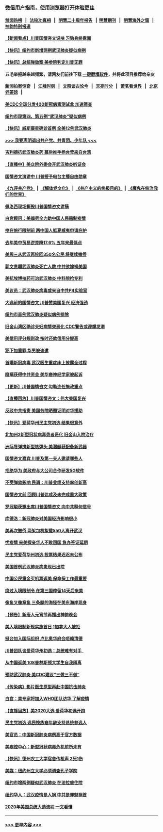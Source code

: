 ### [微信用户指南，使用浏览器打开体验更佳](https://github.com/gfw-breaker/banned-news1/blob/master/indexes/wechat-guide.md?t=0)
#### [禁闻热榜](热点新闻.md?t=0)  &nbsp;&nbsp;|&nbsp;&nbsp; [法轮功真相](https://github.com/gfw-breaker/truth/blob/master/README.md?t=0) &nbsp;&nbsp;|&nbsp;&nbsp; [明慧二十周年报告](https://github.com/gfw-breaker/mh-reports/blob/master/README.md?t=0) &nbsp;&nbsp;|&nbsp;&nbsp;[明慧期刊](https://github.com/gfw-breaker/mh-qikan) &nbsp;&nbsp;|&nbsp;&nbsp; [明慧海外之窗](https://github.com/gfw-breaker/mh-news/blob/master/README.md?t=0) &nbsp;&nbsp;|&nbsp;&nbsp; [神韵特别报道](https://github.com/gfw-breaker/mh-news/blob/master/shenyun.md?t=0)
#### [【新闻看点】川普国情咨文说啥 习隐身终露面](../pages/nsc412/n11847016.md?t=02060833) 
#### [【快讯】纽约市新增两例武汉肺炎疑似病例](../pages/nsc412/n11847250.md?t=02060833) 
#### [【快讯】总统弹劾案 美参院判定川普无罪](../pages/nsc412/n11847316.md?t=02060833) 
#### 五毛举报越来越频繁，请网友们前往下载 [一键翻墙软件](https://github.com/gfw-breaker/ssr-accounts)，并将此项目推荐给亲友
#### [新闻拍案惊奇](https://github.com/gfw-breaker/banned-news1/blob/master/pages/link4.md) &nbsp;&nbsp;|&nbsp;&nbsp; [江峰时刻](https://github.com/gfw-breaker/banned-news1/blob/master/pages/link4.md) &nbsp;&nbsp;|&nbsp;&nbsp; [文昭谈古论今](https://github.com/gfw-breaker/banned-news1/blob/master/pages/link4.md) &nbsp;&nbsp;|&nbsp;&nbsp; [天亮时分](https://github.com/gfw-breaker/banned-news1/blob/master/pages/link4.md) &nbsp;&nbsp;|&nbsp;&nbsp; [萧茗看世界](https://github.com/gfw-breaker/banned-news1/blob/master/pages/link4.md) &nbsp;&nbsp;|&nbsp;&nbsp; [北京老茶馆](https://github.com/gfw-breaker/banned-news1/blob/master/pages/link4.md) &nbsp;&nbsp;|&nbsp;&nbsp; 
#### [美CDC全球分发400新冠病毒测试盒 加速筛查](../pages/nsc412/n11847260.md?t=02060833) 
#### [纽约市现第四、第五例“武汉肺炎”疑似病例](../pages/nsc412/n11847332.md?t=02060833) 
#### [【快讯】威斯康星确诊首例 全美12例武汉肺炎](../pages/nsc412/n11847162.md?t=02060833) 
#### [>>> 我要声明退出共产党、共青团、少年队 <<<](https://github.com/begood0513/goodnews/blob/master/quit/letter.md) 
#### [吉利德抗武汉肺炎药 幕后推手杨台莹来自台湾](../pages/nsc412/n11847064.md?t=02060833) 
#### [【直播中】美众院外委会开武汉肺炎听证会](../pages/nsc412/n11846727.md?t=02060833) 
#### [国情咨文演讲中 川普授予电台主播自由勋章](../pages/nsc412/n11846815.md?t=02060833) 
#### [《九评共产党》](https://github.com/begood0513/9ping.md/blob/master/README.md) &nbsp;|&nbsp; [《解体党文化》](../../../../jtdwh.md/blob/master/README.md)  &nbsp;|&nbsp; [《共产主义的终极目的》](../../../../gczydzjmd.md/blob/master/README.md) &nbsp;|&nbsp; [《魔鬼在统治我们的世界》](../../../../mgztzwmdsj.md/blob/master/README.md) 
#### [佩洛西现场撕毁川普国情咨文讲稿](../pages/nsc412/n11846724.md?t=02060833) 
#### [白宫顾问：美竭尽全力助中国人民遏制疫情](../pages/nsc412/n11846756.md?t=02060833) 
#### [抢在旅行限制前 两中国人抵夏威夷申请庇护](../pages/nsc412/n11846866.md?t=02060833) 
#### [去年美中贸易逆差降17.6% 五年来最低点](../pages/nsc412/n11846755.md?t=02060833) 
#### [美周三从武汉再接回350名公民 将继续撤侨](../pages/nsc412/n11846705.md?t=02060833) 
#### [郭文贵曝武汉肺炎死亡人数 中共欲嫁祸美国](../pages/nsc412/n11846240.md?t=02060833) 
#### [美抗埃博拉药可治武汉肺炎 中科院抢专利](../pages/nsc412/n11846409.md?t=02060833) 
#### [美议员：武汉肺炎病毒或来自中共P4实验室](../pages/nsc412/n11846043.md?t=02060833) 
#### [大选前的国情咨文 川普赞美国复兴 经济强劲](../pages/nsc412/n11845526.md?t=02060833) 
#### [纽约市首例武汉肺炎疑似病例排除](../pages/nsc412/n11844989.md?t=02060833) 
#### [旧金山湾区确诊夫妇病情突恶化 CDC警告或迎爆发潮](../pages/nsc412/n11845730.md?t=02060833) 
#### [美信用评分规则改  按时还款信用分提高](../pages/nsc412/n11845488.md?t=02060833) 
#### [犯下加重罪 华男被速遣](../pages/nsc412/n11845476.md?t=02060833) 
#### [首曝新冠病毒 武汉医生重症床上披露全过程](../pages/nsc412/n11845150.md?t=02060833) 
#### [隐瞒获得中共资金 美华裔神经学家被起诉](../pages/nsc412/n11844879.md?t=02060833) 
#### [【更新】川普国情咨文 勾勒连任施政重点](../pages/nsc412/n11845223.md?t=02060833) 
#### [【直播回放】川普国情咨文：伟大美国复兴](../pages/nsc412/n11842079.md?t=02060833) 
#### [反驳中共指责 美国务院晒图证明对华援助](../pages/nsc412/n11844859.md?t=02060833) 
#### [【快讯】爱荷华州民主党初选 结果很意外](../pages/nsc412/n11844878.md?t=02060833) 
#### [北加州2新型冠状病毒患者恶化 旧金山入院治疗](../pages/nsc412/n11844842.md?t=02060833) 
#### [洲际导弹携新型核弹头 美潜艇获配备新武器](../pages/nsc412/n11844680.md?t=02060833) 
#### [国情咨文嘉宾 川普及第一夫人邀请哪些人](../pages/nsc412/n11844712.md?t=02060833) 
#### [拒绝华为 美政府与大公司合作研发5G软件](../pages/nsc412/n11844625.md?t=02060833) 
#### [不受弹劾影响 民调：川普业绩支持率创新高](../pages/nsc412/n11844622.md?t=02060833) 
#### [国情咨文前 回顾川普达成及未完成重大政策](../pages/nsc412/n11844581.md?t=02060833) 
#### [罗冠聪获邀出席川普国情咨文 向中共释何信号](../pages/nsc412/n11844355.md?t=02060833) 
#### [库德洛：新冠肺炎对美国经济影响很小](../pages/nsc412/n11844418.md?t=02060833) 
#### [美再次撤侨 两架包机拟载550人离开武汉](../pages/nsc412/n11844407.md?t=02060833) 
#### [忧疫情 来美探亲华人不敢回国 急办签证延期](../pages/nsc412/n11843344.md?t=02060833) 
#### [民主党爱荷华州初选 投票结果迟迟未公布](../pages/nsc412/n11844207.md?t=02060833) 
#### [美国首例武汉肺炎病患现已出院](../pages/nsc412/n11842740.md?t=02060833) 
#### [中国公民重金买机票返美 保命保工作最重要](../pages/nsc412/n11843282.md?t=02060833) 
#### [绕过入境限制令  在第三国停留14天后来美](../pages/nsc412/n11843341.md?t=02060833) 
#### [像鱼又像章鱼 三条腿的海怪在美东海岸现身](../pages/nsc412/n11843092.md?t=02060833) 
#### [【预告】新唐人元宵节再播出神韵晚会](../pages/nsc412/n11843192.md?t=02060833) 
#### [美入境限制新规实施首日 1加拿大人被拒](../pages/nsc412/n11843058.md?t=02060833) 
#### [挺台加入国际组织 卢比奥华府会唔赖清德](../pages/nsc412/n11843023.md?t=02060833) 
#### [川普团队谈爱荷华州初选：总统难有对手  ](../pages/nsc412/n11842867.md?t=02060833) 
#### [从中国返美 108普林斯顿大学生自我隔离](../pages/nsc412/n11842714.md?t=02060833) 
#### [预防武汉肺炎 美CDC建议“三做三不做”](../pages/nsc412/n11842700.md?t=02060833) 
#### [《传染病》影片医生原型再赴中国抗击肺炎](../pages/nsc412/n11842626.md?t=02060833) 
#### [白宫：美专家将加入WHO团队访华 了解疫情](../pages/nsc412/n11842198.md?t=02060833) 
#### [【直播回放】美2020大选 爱荷华初选开跑](../pages/nsc412/n11841820.md?t=02060833) 
#### [民主党初选 选民按族裔年龄支持总统参选人](../pages/nsc412/n11842239.md?t=02060833) 
#### [美官员：中国新冠肺炎病例高于官方数据](../pages/nsc412/n11842452.md?t=02060833) 
#### [美疾控中心：新型冠状病毒危机前所未有](../pages/nsc412/n11842406.md?t=02060833) 
#### [【快讯】德州农工大学宿舍传枪声 2死1伤](../pages/nsc412/n11842279.md?t=02060833) 
#### [美媒：纽约州立大学必须调查孔子学院](../pages/nsc412/n11840637.md?t=02060833) 
#### [纽约市增两例疑似武汉肺炎 在法拉盛住院](../pages/nsc412/n11840625.md?t=02060833) 
#### [纽约华人：武汉疫情是人祸 中共是罪魁祸首](../pages/nsc412/n11840631.md?t=02060833) 
#### [2020年美国总统大选流程 一文看懂](../pages/nsc412/n11842056.md?t=02060833) 

----
#### [ >>> 更早内容 <<< ](../indexes/nsc412-earlier.md)
